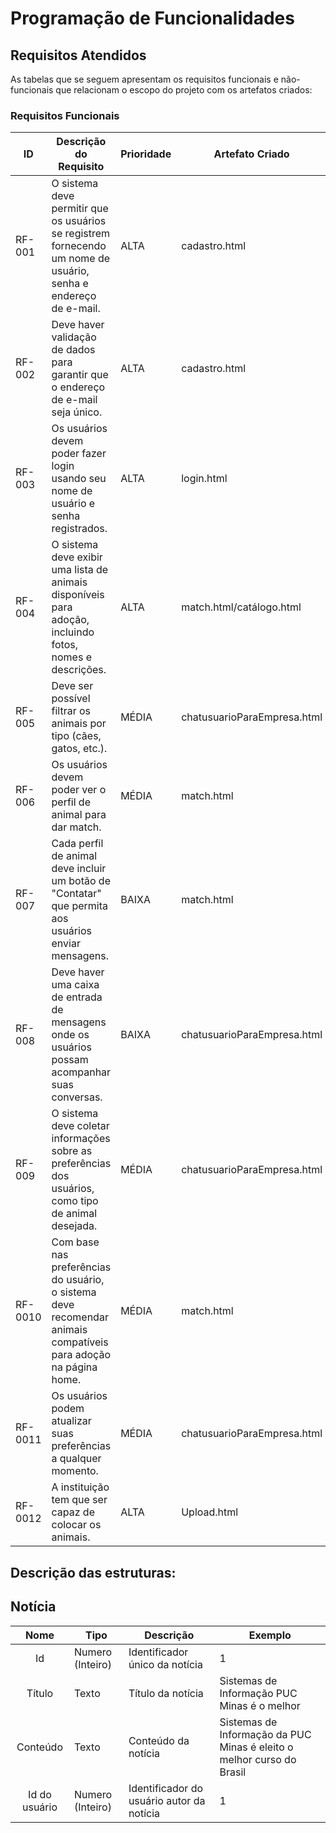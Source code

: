 # Programação de Funcionalidades


## Requisitos Atendidos

As tabelas que se seguem apresentam os requisitos funcionais e não-funcionais que relacionam o escopo do projeto com os artefatos criados:

### Requisitos Funcionais

|ID    | Descrição do Requisito | Prioridade | Artefato Criado |
|------|------------------------|------------|-----------------|
|RF-001| O sistema deve permitir que os usuários se registrem fornecendo um nome de usuário, senha e endereço de e-mail. | ALTA | cadastro.html |
|RF-002| Deve haver validação de dados para garantir que o endereço de e-mail seja único.  | ALTA | cadastro.html |
|RF-003| Os usuários devem poder fazer login usando seu nome de usuário e senha registrados. |ALTA| login.html |
|RF-004| O sistema deve exibir uma lista de animais disponíveis para adoção, incluindo fotos, nomes e descrições. |ALTA| match.html/catálogo.html |
|RF-005| Deve ser possível filtrar os animais por tipo (cães, gatos, etc.). |MÉDIA| chatusuarioParaEmpresa.html|
|RF-006| Os usuários devem poder ver o perfil de animal para dar match. |MÉDIA| match.html |
|RF-007| Cada perfil de animal deve incluir um botão de "Contatar" que permita aos usuários enviar mensagens. |BAIXA| match.html |
|RF-008| Deve haver uma caixa de entrada de mensagens onde os usuários possam acompanhar suas conversas. |BAIXA|chatusuarioParaEmpresa.html|
|RF-009| O sistema deve coletar informações sobre as preferências dos usuários, como tipo de animal desejada. | MÉDIA |chatusuarioParaEmpresa.html|
|RF-0010| Com base nas preferências do usuário, o sistema deve recomendar animais compatíveis para adoção na página home. | MÉDIA |match.html|
|RF-0011| Os usuários podem atualizar suas preferências a qualquer momento. | MÉDIA | chatusuarioParaEmpresa.html |
|RF-0012| A instituição tem que ser capaz de colocar os animais. | ALTA | Upload.html |
## Descrição das estruturas:

## Notícia
|  **Nome**      | **Tipo**          | **Descrição**                             | **Exemplo**                                    |
|:--------------:|-------------------|-------------------------------------------|------------------------------------------------|
| Id             | Numero (Inteiro)  | Identificador único da notícia            | 1                                              |
| Título         | Texto             | Título da notícia                         | Sistemas de Informação PUC Minas é o melhor                                   |
| Conteúdo       | Texto             | Conteúdo da notícia                       | Sistemas de Informação da PUC Minas é eleito o melhor curso do Brasil                            |
| Id do usuário  | Numero (Inteiro)  | Identificador do usuário autor da notícia | 1                                              |

